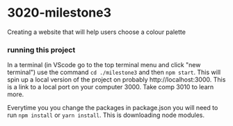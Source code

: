 # 3020-milestone3
Creating a website that will help users choose a colour palette

### running this project

In a terminal (in VScode go to the top terminal menu and click "new terminal") use the command `cd ./milestone3` and then `npm start`. This will spin up a local version of 
the project on probably http://localhost:3000. This is a link to a local port on your computer 3000. Take comp 3010 to learn more.

Everytime you you change the packages in package.json you will need to run `npm install` or `yarn install`. This is downloading node modules.
